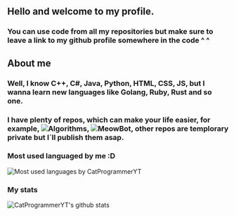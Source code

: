 
## Hello and welcome to my profile. 

### You can use code from all my repositories but make sure to leave a link to my github profile somewhere in the code ^ ^

## About me

### Well, I know C++, C#, Java, Python, HTML, CSS, JS, but I wanna learn new languages like Golang, Ruby, Rust and so one.   
### I have plenty of repos, which can make your life easier, for example, ![Algorithms](https://github.com/CatProgrammerYT/Algorithms), ![MeowBot](https://github.com/CatProgrammerYT/MeowBot), other repos are templorary private but I\`ll publish them asap.

### Most used languaged by me :D
![Most used languages by CatProgrammerYT](https://github-readme-stats.vercel.app/api/top-langs/?username=CatProgrammerYT)

### My stats

![CatProgrammerYT's github stats](https://github-readme-stats.vercel.app/api?username=CatProgrammerYT&count_private=true&show_icons=true&theme=radical&hide_rank=false)

<!--
**CatProgrammerYT/CatProgrammerYT** is a ✨ _special_ ✨ repository because its `README.md` (this file) appears on your GitHub profile.

